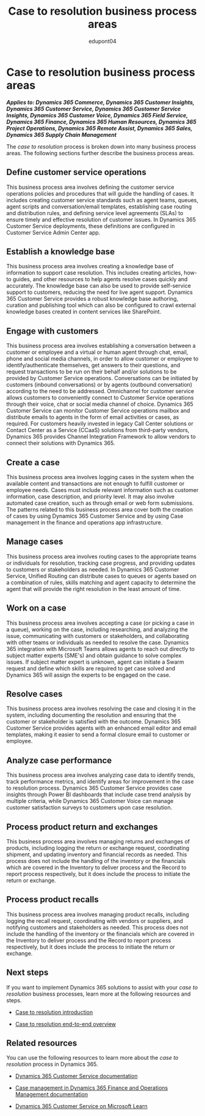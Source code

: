 ﻿---
title:  Case to resolution business process areas
description: Get an overview for each of the business process areas in thecase to resolution end-to-end business process flow in Dynamics 365 solutions.
ms.date: 04/04/2023
ms.topic: conceptual

author: edupont04
ms.author: marcoje

---

# Case to resolution business process areas

***Applies to: Dynamics 365 Commerce, Dynamics 365 Customer Insights, Dynamics 365 Customer Service, Dynamics 365 Customer Service Insights, Dynamics 365 Customer Voice, Dynamics 365 Field Service, Dynamics 365 Finance, Dynamics 365 Human Resources, Dynamics 365 Project Operations, Dynamics 365 Remote Assist, Dynamics 365 Sales, Dynamics 365 Supply Chain Management***

The *case to resolution* process is broken down into many business process areas. The following sections further describe the business process areas.

## Define customer service operations

This business process area involves defining the customer service operations policies and procedures that will guide the handling of cases. It includes creating customer service standards such as agent teams, queues, agent scripts and conversation/email templates, establishing case routing and distribution rules, and defining service level agreements (SLAs) to ensure timely and effective resolution of customer issues. In Dynamics 365 Customer Service deployments, these definitions are configured in Customer Service Admin Center app.

## Establish a knowledge base

This business process area involves creating a knowledge base of information to support case resolution. This includes creating articles, how-to guides, and other resources to help agents resolve cases quickly and accurately. The knowledge base can also be used to provide self-service support to customers, reducing the need for live agent support. Dynamics 365 Customer Service provides a robust knowledge base authoring, curation and publishing tool which can also be configured to crawl external knowledge bases created in content services like SharePoint.

## Engage with customers

This business process area involves establishing a conversation between a customer or employee and a virtual or human agent through chat, email, phone and social media channels, in order to allow customer or employee to identify/authenticate themselves, get answers to their questions, and request transactions to be run on their behalf and/or solutions to be provided by Customer Service operations. Conversations can be initiated by customers (inbound conversations) or by agents (outbound conversation) according to the need to be addressed. Omnichannel for customer service allows customers to conveniently connect to Customer Service operations through their voice, chat or social media channel of choice. Dynamics 365 Customer Service can monitor Customer Service operations mailbox and distribute emails to agents in the form of email activities or cases, as required. For customers heavily invested in legacy Call Center solutions or Contact Center as a Service (CCaaS) solutions from third-party vendors, Dynamics 365 provides Channel Integration Framework to allow vendors to connect their solutions with Dynamics 365.

## Create a case

This business process area involves logging cases in the system when the available content and transactions are not enough to fulfill customer or employee needs. Cases must include relevant information such as customer information, case description, and priority level. It may also involve automated case creation, such as through email or web form submissions. The patterns related to this business process area cover both the creation of cases by using Dynamics 365 Customer Service and by using Case management in the finance and operations app infrastructure.

## Manage cases

This business process area involves routing cases to the appropriate teams or individuals for resolution, tracking case progress, and providing updates to customers or stakeholders as needed. In Dynamics 365 Customer Service, Unified Routing can distribute cases to queues or agents based on a combination of rules, skills matching and agent capacity to determine the agent that will provide the right resolution in the least amount of time.

## Work on a case

This business process area involves accepting a case (or picking a case in a queue), working on the case, including researching, and analyzing the issue, communicating with customers or stakeholders, and collaborating with other teams or individuals as needed to resolve the case. Dynamics 365 integration with Microsoft Teams allows agents to reach out directly to subject matter experts (SME's) and obtain guidance to solve complex issues. If subject matter expert is unknown, agent can initiate a Swarm request and define which skills are required to get case solved and Dynamics 365 will assign the experts to be engaged on the case.

## Resolve cases

This business process area involves resolving the case and closing it in the system, including documenting the resolution and ensuring that the customer or stakeholder is satisfied with the outcome. Dynamics 365 Customer Service provides agents with an enhanced email editor and email templates, making it easier to send a formal closure email to customer or employee.

## Analyze case performance

This business process area involves analyzing case data to identify trends, track performance metrics, and identify areas for improvement in the case to resolution process. Dynamics 365 Customer Service provides case insights through Power BI dashboards that include case trend analysis by multiple criteria, while Dynamics 365 Customer Voice can manage customer satisfaction surveys to customers upon case resolution.

## Process product return and exchanges

This business process area involves managing returns and exchanges of products, including logging the return or exchange request, coordinating shipment, and updating inventory and financial records as needed. This process does not include the handling of the inventory or the financials which are covered in the Inventory to deliver process and the Record to report process respectively, but it does include the process to initiate the return or exchange.

## Process product recalls

This business process area involves managing product recalls, including logging the recall request, coordinating with vendors or suppliers, and notifying customers and stakeholders as needed. This process does not include the handling of the inventory or the financials which are covered in the Inventory to deliver process and the Record to report process respectively, but it does include the process to initiate the return or exchange.

## Next steps

If you want to implement Dynamics 365 solutions to assist with your *case to resolution* business processes, learn more at the following resources and steps.

- [Case to resolution introduction](case-to-resolution-introduction.md)

- [Case to resolution end-to-end overview](case-to-resolution-overview.md)

## Related resources

You can use the following resources to learn more about the *case to resolution* process in Dynamics 365.

- [Dynamics 365 Customer Service documentation](/dynamics365/customer-service/landing-page)

- [Case management in Dynamics 365 Finance and Operations Management documentation](/dynamics365/fin-ops-core/fin-ops/organization-administration/cases)

- [Dynamics 365 Customer Service on Microsoft Learn](/training/dynamics365/customer-service)

<!--## Tags
*Stakeholders:* Functional consultant, Business analyst, Accounts payable lead, Accounts receivable lead, Finance lead, Sales lead, Purchasing lead, Production lead, Supply chain lead, Customer Service lead, Retail Store Operations lead, Human resources leads, Managers, Employees

*Products:* Dynamics 365 Commerce, Dynamics 365 Customer Insights, Dynamics 365 Customer Service, Dynamics 365 Customer Service Insights, Dynamics 365 Customer Voice, Dynamics 365 Field Service, Dynamics 365 Finance, Dynamics 365 Human Resources, Dynamics 365 Project Operations, Dynamics 365 Remote Assist, Dynamics 365 Sales, Dynamics 365 Supply Chain Management
